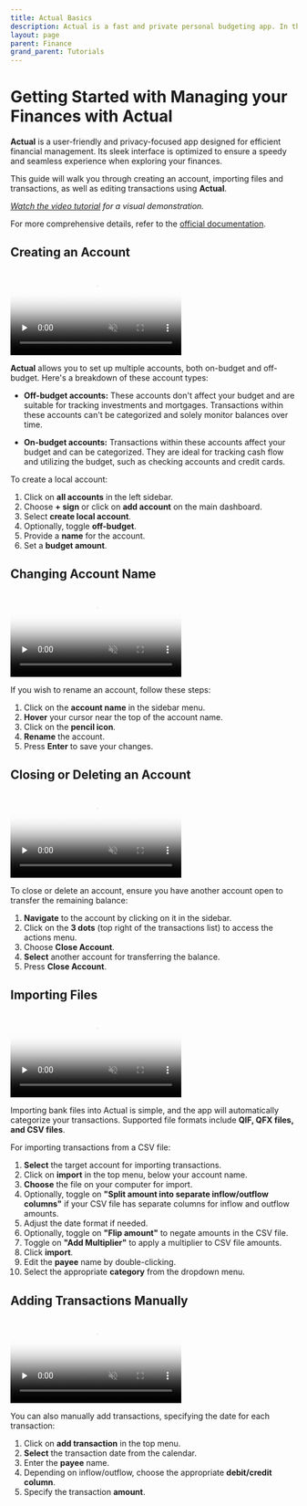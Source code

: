 ```yaml
---
title: Actual Basics
description: Actual is a fast and private personal budgeting app. In this tutorial you can learn the basics of adding accounts and expenses in simple steps.
layout: page
parent: Finance
grand_parent: Tutorials
---
```


# Getting Started with Managing your Finances with Actual

**Actual** is a user-friendly and privacy-focused app designed for efficient financial management. Its sleek interface is optimized to ensure a speedy and seamless experience when exploring your finances.

This guide will walk you through creating an account, importing files and transactions, as well as editing transactions using **Actual**.

_[Watch the video tutorial](https://www.youtube.com/watch?v=mdvqzI_SfpQ) for a visual demonstration._

For more comprehensive details, refer to the [official documentation](https://actualbudget.org/docs/).

## Creating an Account

<video controls loop muted preload="none" src="1-create-account.mp4" poster="1-create-account.webp">
</video>

**Actual** allows you to set up multiple accounts, both on-budget and off-budget. Here's a breakdown of these account types:

- **Off-budget accounts:** These accounts don't affect your budget and are suitable for tracking investments and mortgages. Transactions within these accounts can't be categorized and solely monitor balances over time.

- **On-budget accounts:** Transactions within these accounts affect your budget and can be categorized. They are ideal for tracking cash flow and utilizing the budget, such as checking accounts and credit cards.

To create a local account:

1. Click on **all accounts** in the left sidebar.
2. Choose **+ sign** or click on **add account** on the main dashboard.
3. Select **create local account**.
4. Optionally, toggle **off-budget**.
5. Provide a **name** for the account.
6. Set a **budget amount**.

## Changing Account Name

<video controls loop muted preload="none" src="2-rename-account.mp4" poster="2-rename-account.webp">
</video>

If you wish to rename an account, follow these steps:

1. Click on the **account name** in the sidebar menu.
2. **Hover** your cursor near the top of the account name.
3. Click on the **pencil icon**.
4. **Rename** the account.
5. Press **Enter** to save your changes.

## Closing or Deleting an Account

<video controls loop muted preload="none" src="3-close-delete-account.mp4" poster="3-close-delete-account.webp">
</video>

To close or delete an account, ensure you have another account open to transfer the remaining balance:

1. **Navigate** to the account by clicking on it in the sidebar.
2. Click on the **3 dots** (top right of the transactions list) to access the actions menu.
3. Choose **Close Account**.
4. **Select** another account for transferring the balance.
5. Press **Close Account**.

## Importing Files

<video controls loop muted preload="none" src="4-import-files.mp4" poster="4-import-files.webp">
</video>

Importing bank files into Actual is simple, and the app will automatically categorize your transactions. Supported file formats include **QIF, QFX files, and CSV files**.

For importing transactions from a CSV file:

1. **Select** the target account for importing transactions.
2. Click on **import** in the top menu, below your account name.
3. **Choose** the file on your computer for import.
4. Optionally, toggle on **"Split amount into separate inflow/outflow columns"** if your CSV file has separate columns for inflow and outflow amounts.
5. Adjust the date format if needed.
6. Optionally, toggle on **"Flip amount"** to negate amounts in the CSV file.
7. Toggle on **"Add Multiplier"** to apply a multiplier to CSV file amounts.
8. Click **import**.
9. Edit the **payee** name by double-clicking.
10. Select the appropriate **category** from the dropdown menu.

## Adding Transactions Manually

<video controls loop muted preload="none" src="5-add-transactions-manually.mp4" poster="5-add-transactions-manually.webp">
</video>

You can also manually add transactions, specifying the date for each transaction:

1. Click on **add transaction** in the top menu.
2. **Select** the transaction date from the calendar.
3. Enter the **payee** name.
4. Depending on inflow/outflow, choose the appropriate **debit/credit column**.
5. Specify the transaction **amount**.
